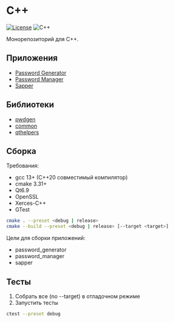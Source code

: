 # C++

[![License](https://www.panteleyev.org/badges/license-bsd-2.svg)](LICENSE)
![C++](https://www.panteleyev.org/badges/cpp-20.svg)

Монорепозиторий для C++.

## Приложения

+ [Password Generator](./apps/password_generator)
+ [Password Manager](./apps/password_manager)
+ [Sapper](./apps/sapper)

## Библиотеки

+ [pwdgen](./libs/pwdgen)
+ [common](./libs/common)
+ [qthelpers](./libs/qthelpers)

## Сборка

Требования:
* gcc 13+ (C++20 совместимый компилятор)
* cmake 3.31+
* Qt6.9
* OpenSSL
* Xerces-C++
* GTest

```sh
cmake . --preset <debug | release>
cmake --build --preset <debug | release> [--target <target>]
```

Цели для сборки приложений:
* password_generator
* password_manager
* sapper

## Тесты

1. Собрать все (no --target) в отладочном режиме
2. Запустить тесты

```sh
ctest --preset debug
```
